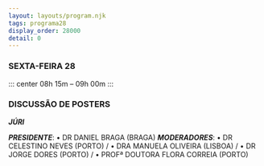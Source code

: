 ```yaml
---
layout: layouts/program.njk
tags: programa28
display_order: 28000
detail: 0
---
```

### SEXTA-FEIRA 28  
::: center
08h 15m – 09h 00m
:::
### DISCUSSÃO DE POSTERS

***JÚRI***   

***PRESIDENTE***: • DR DANIEL BRAGA (BRAGA)
***MODERADORES***: • DR CELESTINO NEVES (PORTO) /
• DRA MANUELA OLIVEIRA (LISBOA) /
• DR JORGE DORES (PORTO) /
• PROFª DOUTORA FLORA CORREIA (PORTO)
